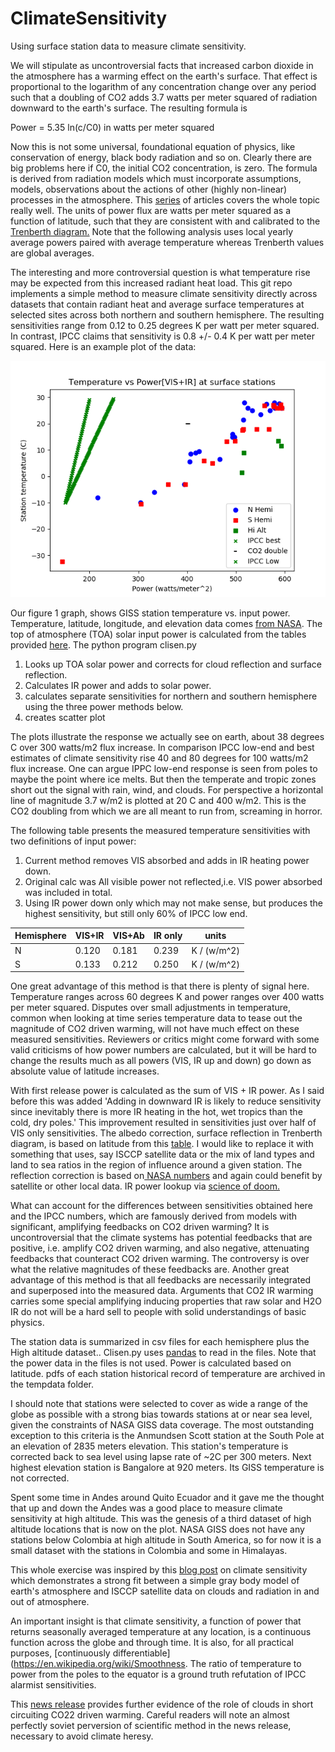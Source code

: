 # ClimateSensitivity

Using surface station data to measure climate sensitivity.

We will stipulate as uncontroversial facts that increased carbon dioxide in the atmosphere has a warming effect on the earth's surface.  That effect is  proportional to the logarithm of any concentration change over any period such that a doubling of CO2 adds 3.7 watts per meter squared of radiation downward to the earth's surface.  The resulting formula is

Power = 5.35 ln(c/C0) in watts per meter squared

Now this is not some universal, foundational equation of physics, like conservation of energy, black body radiation and so on.  Clearly there are big problems here if C0, the initial CO2 concentration, is zero. The formula is derived from radiation models which must incorporate assumptions, models, observations about the actions of other (highly non-linear) processes in the atmosphere. This [series](https://scienceofdoom.com/roadmap/co2/) of articles covers the whole topic really well.  The units of power flux are watts per meter squared as a function of latitude, such that they are consistent with and calibrated to the [Trenberth diagram.](https://scied.ucar.edu/radiation-budget-diagram-earth-atmosphere.) Note that the following analysis uses local yearly average powers paired with average temperature whereas Trenberth values are global averages.  

The  interesting and more controversial question is what temperature rise may be expected from this increased radiant heat load.  This git repo implements a simple method to measure climate  sensitivity directly across datasets that contain radiant heat and average surface temperatures at selected sites across both northern and southern hemisphere. The resulting sensitivities range from 0.12 to 0.25 degrees K per watt per meter squared.  In contrast, IPCC claims  that sensitivity is 0.8 +/- 0.4 K per watt per meter squared. Here is an example plot of the data:

![climate sens](figure_1.png)

Our figure 1 graph, shows GISS station temperature vs. input power. Temperature, latitude, longitude, and elevation data comes [from NASA](https://data.giss.nasa.gov/gistemp/stdata/).  The top of atmosphere (TOA) solar input power is calculated from the tables provided [here](http://applet-magic.com/insolation.htm).  The python program clisen.py

1. Looks up TOA solar power and corrects for cloud reflection and surface reflection.
2. Calculates IR power and adds to solar power.
3. calculates separate sensitivities for northern and southern hemisphere using the three  power methods below.
4. creates scatter plot

The plots illustrate the response we actually see on earth, about 38 degrees C over 300 watts/m2 flux increase. In comparison IPCC low-end and best estimates of climate sensitivity rise 40 and 80 degrees for 100 watts/m2 flux increase.  One can argue IPPC low-end response is seen from poles to maybe the point where ice melts.  But then the temperate and tropic zones short out the signal with rain, wind, and clouds.  For perspective a horizontal line of magnitude 3.7 w/m2 is plotted at 20 C and 400 w/m2.  This is the CO2 doubling from which we are all meant to run from, screaming in horror.


The following table presents the measured temperature sensitivities with two definitions of input power:

1. Current method removes VIS absorbed and adds in IR heating power down.
2. Original calc was All visible power not reflected,i.e. VIS power absorbed was included in total.
3. Using IR power down only which may not make sense, but produces the highest sensitivity, but still only 60% of IPCC low end.


  Hemisphere|VIS+IR|VIS+Ab|IR only|units|
 --|------|---|----|------|
 N|0.120|0.181|0.239|K / (w/m^2)|
 S|0.133|0.212|0.250|K / (w/m^2)|

One great advantage of this method is that there is plenty of signal here.  Temperature ranges across 60 degrees K and power ranges over 400 watts per meter squared. Disputes over small adjustments in temperature, common when looking at time series temperature data to tease out the magnitude of CO2 driven warming,  will not have much effect on these measured sensitivities.  Reviewers or critics might come forward with some valid criticisms of how power numbers are calculated, but it will be hard to change the results much as all powers (VIS, IR up and down) go down as absolute value of latitude increases.

With first release power is calculated as the sum of VIS + IR power.  As I said before this was added 'Adding in downward IR is likely to reduce sensitivity since inevitably there is more IR heating in the hot, wet tropics than the cold, dry poles.' This improvement resulted in sensitivities just over half of VIS only sensitivities.  The albedo correction, surface reflection in Trenberth diagram, is based on latitude from this [table](http://www.climatedata.info/forcing/albedo/).  I would like to replace it with something that uses, say ISCCP satellite data or the mix of land types and land to sea ratios in the region of influence around a given station.  The reflection correction is based on[ NASA numbers](https://www.giss.nasa.gov/research/briefs/rossow_01/distrib.html) and again could benefit by satellite or other local data. IR power lookup via [science of doom.](https://scienceofdoom.com/2010/07/17/the-amazing-case-of-back-radiation/)

What can account for the differences between sensitivities obtained here and the IPCC numbers, which are famously derived from models with significant, amplifying feedbacks on CO2 driven warming?  It is uncontroversial that the climate systems has potential feedbacks that are positive, i.e. amplify CO2 driven warming, and also negative, attenuating feedbacks that counteract CO2 driven warming. The controversy is over what the relative magnitudes of these feedbacks are.  Another great advantage of this method is that all feedbacks are necessarily integrated and superposed into the measured data. Arguments that CO2 IR warming carries some special amplifying inducing properties that raw solar and H2O IR do not will be a hard sell to people with solid understandings of basic physics.    

The station data is summarized in csv files for each hemisphere plus the High altitude dataset.. Clisen.py uses [pandas](https://pandas.pydata.org) to read in the files. Note that the power data in the files is not used.  Power is calculated based on latitude. pdfs of each station historical record of temperature are archived in the tempdata folder.

I should note that stations were selected to cover as wide a range of the globe as possible with a strong bias towards stations at or near sea level, given the constraints of NASA GISS data coverage. The most outstanding exception to this criteria is the Anmundsen Scott station at the South Pole at an elevation of 2835 meters elevation.  This station's temperature is corrected back to sea level using lapse rate of ~2C per 300 meters.  Next highest elevation station is Bangalore at 920 meters. Its GISS temperature is not corrected.

Spent some time in Andes around Quito Ecuador and it gave me the thought that up and down the Andes was a good place to measure climate sensitivity at high altitude.  This was the genesis of a third dataset of high altitude locations that is now on the plot.  NASA GISS does not have any stations below Colombia at high altitude in South America, so for now it is a small dataset with the stations in Colombia and some in Himalayas.


This whole exercise was inspired by this [blog post](https://wattsupwiththat.com/2017/01/05/physical-constraints-on-the-climate-sensitivity/) on climate sensitivity which demonstrates a strong fit between a simple gray body model of earth's atmosphere and ISCCP satellite data on clouds and radiation in and out of atmosphere.

An important insight is that climate sensitivity, a function of power that returns seasonally averaged temperature at any location, is a continuous function across the globe and through time. It is also, for all practical purposes, [continuously differentiable](https://en.wikipedia.org/wiki/Smoothness.  The ratio of temperature to power from the poles to the equator is a ground truth refutation of  IPCC alarmist sensitivities.

This [news release](https://www.llnl.gov/news/cloudy-feedback-global-warming) provides further evidence of the role of clouds in short circuiting CO22 driven warming. Careful readers will note an almost perfectly soviet perversion of scientific method in the news release, necessary to avoid climate heresy.


